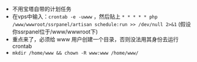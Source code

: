 - 不用宝塔自带的计划任务
- 在vps中输入：`crontab -e -uwww` ，然后贴上 `* * * * * php /www/wwwroot/ssrpanel/artisan schedule:run >> /dev/null 2>&1` (假设你ssrpanel位于/www/wwwroot下)
- 重点来了，必须给 www 用户创建一个目录，否则没法用其身份去运行crontab
- `mkdir /home/www && chown -R www:www /home/www/`


